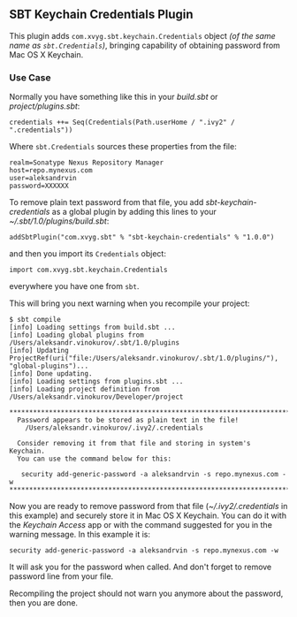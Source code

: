 ## SBT Keychain Credentials Plugin

This plugin adds `com.xvyg.sbt.keychain.Credentials` object _(of the same name as `sbt.Credentials`)_,
bringing capability of obtaining password from Mac OS X Keychain.

### Use Case

Normally you have something like this in your _build.sbt_ or _project/plugins.sbt_:

    credentials ++= Seq(Credentials(Path.userHome / ".ivy2" / ".credentials"))
    
Where `sbt.Credentials` sources these properties from the file:

    realm=Sonatype Nexus Repository Manager
    host=repo.mynexus.com
    user=aleksandrvin
    password=XXXXXX
    
To remove plain text password from that file, you add _sbt-keychain-credentials_ as
a global plugin by adding this lines to your _~/.sbt/1.0/plugins/build.sbt_:
                 
    addSbtPlugin("com.xvyg.sbt" % "sbt-keychain-credentials" % "1.0.0")

and then you import its `Credentials` object:
 
    import com.xvyg.sbt.keychain.Credentials
    
everywhere you have one from `sbt`.

This will bring you next warning when you recompile your project:

    $ sbt compile
    [info] Loading settings from build.sbt ...
    [info] Loading global plugins from /Users/aleksandr.vinokurov/.sbt/1.0/plugins
    [info] Updating ProjectRef(uri("file:/Users/aleksandr.vinokurov/.sbt/1.0/plugins/"), "global-plugins")...
    [info] Done updating.
    [info] Loading settings from plugins.sbt ...
    [info] Loading project definition from /Users/aleksandr.vinokurov/Developer/project
    
    ************************************************************************
      Password appears to be stored as plain text in the file!
        /Users/aleksandr.vinokurov/.ivy2/.credentials
    
      Consider removing it from that file and storing in system's Keychain.
      You can use the command below for this:
    
       security add-generic-password -a aleksandrvin -s repo.mynexus.com -w
    ************************************************************************
    
Now you are ready to remove password from that file (_~/.ivy2/.credentials_ in this
example) and securely store it in Mac OS X Keychain. You can do it with the
_Keychain Access_ app or with the command suggested for you in the warning message. In this
example it is:

    security add-generic-password -a aleksandrvin -s repo.mynexus.com -w
    
It will ask you for the password when called. And don't forget to remove password line from
your file.

Recompiling the project should not warn you anymore about the password, then you are done.
